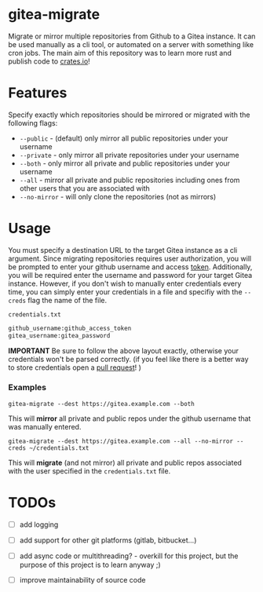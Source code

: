 # gitea-migrate
Migrate or mirror multiple repositories from Github to a Gitea instance.
It can be used manually as a cli tool, or automated on a server with something like cron jobs. The main aim of this repository was to learn more rust and publish code to [crates.io](crates.io)!


# Features
Specify exactly which repositories should be mirrored or migrated with the following flags:
* `--public` - (default) only mirror all public repositories under your username
* `--private` - only mirror all private repositories under your username
* `--both` - only mirror all private and public repositories under your username
* `--all` - mirror all private and public repositories including ones from other users that you are associated with
* `--no-mirror` - will only clone the repositories (not as mirrors)

# Usage
You must specify a destination URL to the target Gitea instance as a cli argument.
Since migrating repositories requires user authorization, you will be prompted to enter your github 
username and access [token](https://github.com/settings/tokens). Additionally, you will be required 
enter the username and password for your target Gitea instance. However, if you don't wish to manually
enter credentials every time, you can simply enter your credentials in a file and specifiy with the 
`--creds` flag the name of the file.

`credentials.txt`
``` txt
github_username:github_access_token
gitea_username:gitea_password
```
**IMPORTANT** Be sure to follow the above layout exactly, otherwise your credentials won't be parsed correctly. (if you feel like there is a better way to store credentials open a [pull request](https://github.com/maxgallup/gitea-migrate/pulls)! )

### Examples
```
gitea-migrate --dest https://gitea.example.com --both
```
This will **mirror** all private and public repos under the github username that was manually entered.

```
gitea-migrate --dest https://gitea.example.com --all --no-mirror --creds ~/credentials.txt 
```
This will **migrate** (and not mirror) all private and public repos associated with the user specified in the `credentials.txt` file. 





# TODOs
- [ ] add logging
- [ ] add support for other git platforms (gitlab, bitbucket...)
- [ ] add async code or multithreading? - overkill for this project, but the purpose of this project is to learn anyway ;)
- [ ] improve maintainability of source code

